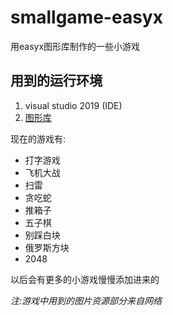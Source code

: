 # smallgame-easyx
用easyx图形库制作的一些小游戏

用到的运行环境
--------------
1. visual studio 2019 (IDE)
2. [图形库](https://easyx.cn/)



现在的游戏有:
- 打字游戏
- 飞机大战
- 扫雷
- 贪吃蛇
- 推箱子
- 五子棋
- 别踩白块
- 俄罗斯方块
- 2048


以后会有更多的小游戏慢慢添加进来的

*注:游戏中用到的图片资源部分来自网络*

